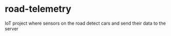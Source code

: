 # road-telemetry
IoT project where sensors on the road detect cars and send their data to the server
